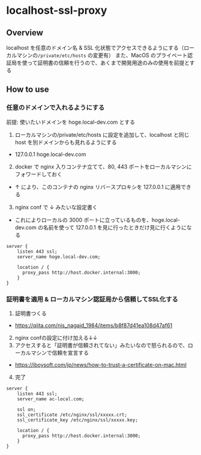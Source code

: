 # localhost-ssl-proxy

## Overview

localhost を任意のドメイン名 & SSL 化状態でアクセスできるようにする（ローカルマシンの`/private/etc/hosts` の変更有）
また、MacOS のプライベート認証局を使って証明書の信頼を行うので、あくまで開発用途のみの使用を前提とする

## How to use

### 任意のドメインで入れるようにする
前提: 使いたいドメインを hoge.local-dev.com とする

1. ローカルマシンの/private/etc/hosts に設定を追加して、localhost と同じ host を別ドメインからも見れるようにする

- 127.0.0.1 hoge.local-dev.com

2. docker で nginx 入りコンテナ立てて、80, 443 ポートをローカルマシンにフォワードしておく

- ↑ により、このコンテナの nginx リバースプロキシを 127.0.0.1 に適用できる

3. nginx conf で ↓ みたいな設定書く

- これによりローカルの 3000 ポートに立っているものを、hoge.local-dev.com の名前を使って 127.0.0.1 を見に行ったときだけ見に行くようになる

```
server {
    listen 443 ssl;
    server_name hoge.local-dev.com;

    location / {
      proxy_pass http://host.docker.internal:3000;
    }
}
```



### 証明書を適用 & ローカルマシン認証局から信頼してSSL化する
1. 証明書つくる
  - https://qiita.com/nis_nagaid_1984/items/b8f87d41ea108d47af61
2. nginx confの設定に付け加える↓↓
3. アクセスすると「証明書が信頼されてない」みたいなので怒られるので、ローカルマシンで信頼を宣言する
  - https://iboysoft.com/jp/news/how-to-trust-a-certificate-on-mac.html
4. 完了

```
server {
    listen 443 ssl;
    server_name ac-local.com;

    ssl on;
    ssl_certificate /etc/nginx/ssl/xxxxx.crt;
    ssl_certificate_key /etc/nginx/ssl/xxxxx.key;
 
    location / {
      proxy_pass http://host.docker.internal:3000;
    }
}
```